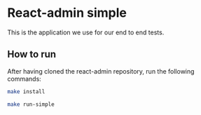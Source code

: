 # React-admin simple

This is the application we use for our end to end tests.

## How to run

After having cloned the react-admin repository, run the following commands:

```sh
make install

make run-simple
```
